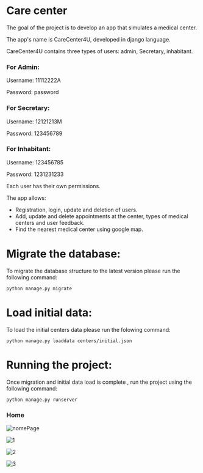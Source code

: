 # Care center 

The goal of the project is to develop an app that simulates a medical center.

The app's name is CareCenter4U, developed in django language.

CareCenter4U contains three types of users: admin, Secretary, inhabitant.

### For Admin:
Username: 11112222A

Password: password

### For Secretary:
Username: 12121213M

Password: 123456789

### For Inhabitant:
Username: 123456785

Password: 1231231233

Each user has their own permissions.

The app allows:
- Registration, login, update and deletion of users.
- Add, update and delete appointments at the center, types of medical centers and user feedback.
- Find the nearest medical center using google map.

# Migrate the database:

To migrate the database structure to the latest version please run the following command:

`python manage.py migrate`

# Load initial data:

To load the initial centers data please run the folowing command:

`python manage.py loaddata centers/initial.json`

# Running the project:

Once migration and initial data load is complete , run the project using the following command:

`python manage.py runserver`

### Home
![nomePage](https://user-images.githubusercontent.com/63209732/171460707-83268363-ca60-438f-81b7-18de22da43a8.png)

![1](https://user-images.githubusercontent.com/63209732/174571154-19c0f9fe-608e-4f1b-8836-7e9bcd33146f.png)

![2](https://user-images.githubusercontent.com/63209732/174571195-f5cb3885-f28b-44da-b148-2938e0291cda.png)

![3](https://user-images.githubusercontent.com/63209732/174571231-4b8c8f68-3ad9-4908-ab9c-9c5163063c70.png)


